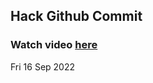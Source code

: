 
 ## Hack Github Commit 
 ### Watch video <a href="https://www.youtube.com">here</a> 
 Fri 16 Sep 2022 
